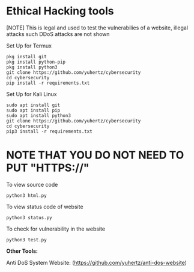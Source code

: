 # Ethical Hacking tools
[NOTE] This is legal and used to test the vulnerabilies of a website, illegal attacks such DDoS attacks are not shown


Set Up for Termux
```
pkg install git
pkg install python-pip
pkg install python3
git clone https://github.com/yuhertz/cybersecurity
cd cybersecurity
pip install -r requirements.txt
```

Set Up for Kali Linux
```
sudo apt install git
sudo apt install pip
sudo apt install python3
git clone https://github.com/yuhertz/cybersecurity
cd cybersecurity
pip3 install -r requirements.txt
```

# NOTE THAT YOU DO NOT NEED TO PUT "HTTPS://"

To view source code
```
python3 html.py
```

To view status code of website
```
python3 status.py
```

To check for vulnerability in the website
```
python3 test.py
```



__Other Tools:__

Anti DoS System Website:
(https://github.com/yuhertz/anti-dos-website)

